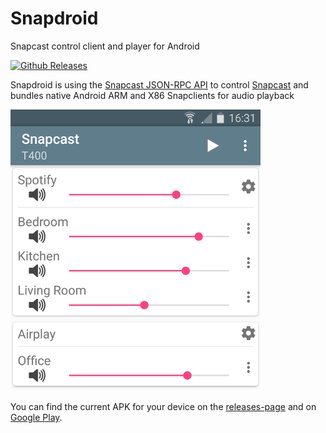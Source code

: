# Snapdroid

Snapcast control client and player for Android

[![Github Releases](https://img.shields.io/github/release/badaix/snapdroid.svg)](https://github.com/badaix/snapdroid/releases)

Snapdroid is using the [Snapcast JSON-RPC API](https://github.com/badaix/snapcast/blob/master/doc/json_rpc_api/v2_0_0.md) to control [Snapcast](https://github.com/badaix/snapcast) and bundles native Android ARM and X86 Snapclients for audio playback

![Snapcast for Android](https://raw.githubusercontent.com/badaix/snapcast/master/doc/snapcast_android_scaled.png)

You can find the current APK for your device on the [releases-page](https://github.com/badaix/snapdroid/releases/latest) and on [Google Play](https://play.google.com/store/apps/details?id=de.badaix.snapcast).
